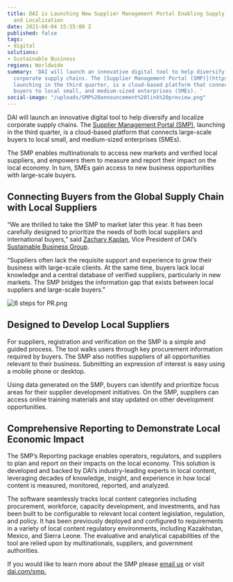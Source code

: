 ```yaml
---
title: DAI is Launching New Supplier Management Portal Enabling Supply Chain Diversification
  and Localization
date: 2021-08-04 15:55:00 Z
published: false
tags:
- digital
solutions:
- Sustainable Business
regions: Worldwide
summary: 'DAI will launch an innovative digital tool to help diversify and localize
  corporate supply chains. The [Supplier Management Portal (SMP)](https://supplier-management-portal-dai.com/),
  launching in the third quarter, is a cloud-based platform that connects large-scale
  buyers to local small, and medium-sized enterprises (SMEs). '
social-image: "/uploads/SMP%20announcement%20link%20preview.png"
---
```


DAI will launch an innovative digital tool to help diversify and localize corporate supply chains. The [Supplier Management Portal (SMP)](https://supplier-management-portal-dai.com/), launching in the third quarter, is a cloud-based platform that connects large-scale buyers to local small, and medium-sized enterprises (SMEs). 

The SMP enables multinationals to access new markets and verified local suppliers, and empowers them to measure and report their impact on the local economy. In turn, SMEs gain access to new business opportunities with large-scale buyers.  

## Connecting Buyers from the Global Supply Chain with Local Suppliers

“We are thrilled to take the SMP to market later this year. It has been carefully designed to prioritize the needs of both local suppliers and international buyers,” said [Zachary Kaplan](https://www.dai.com/who-we-are/our-team/zachary-kaplan), Vice President of DAI’s [Sustainable Business Group](https://www.dai.com/our-work/solutions/sustainable-business).

“Suppliers often lack the requisite support and experience to grow their business with large-scale clients. At the same time, buyers lack local knowledge and a central database of verified suppliers, particularly in new markets. The SMP bridges the information gap that exists between local suppliers and large-scale buyers.”

![6 steps for PR.png](/uploads/6%20steps%20for%20PR.png)

## Designed to Develop Local Suppliers  

For suppliers, registration and verification on the SMP is a simple and guided process. The tool walks users through key procurement information required by buyers. The SMP also notifies suppliers of all opportunities relevant to their business. Submitting an expression of interest is easy using a mobile phone or desktop. 

Using data generated on the SMP, buyers can identify and prioritize focus areas for their supplier development initiatives. On the SMP, suppliers can access online training materials and stay updated on other development opportunities.  

## Comprehensive Reporting to Demonstrate Local Economic Impact 

The SMP’s Reporting package enables operators, regulators, and suppliers to plan and report on their impacts on the local economy. This solution is developed and backed by DAI’s industry-leading experts in local content, leveraging decades of knowledge, insight, and experience in how local content is measured, monitored, reported, and analyzed.

The software seamlessly tracks local content categories including procurement, workforce, capacity development, and investments, and has been built to be configurable to relevant local content legislation, regulation, and policy. It has been previously deployed and configured to requirements in a variety of local content regulatory environments, including Kazakhstan, Mexico, and Sierra Leone. The evaluative and analytical capabilities of the tool are relied upon by multinationals, suppliers, and government authorities. 

If you would like to learn more about the SMP please [email us](https://mail.google.com/mail/u/0/?fs=1&tf=cm&source=mailto&su=SMP+-+Contact+form&to=smpinfo@dai.com) or visit [dai.com/smp.](https://supplier-management-portal-dai.com/)